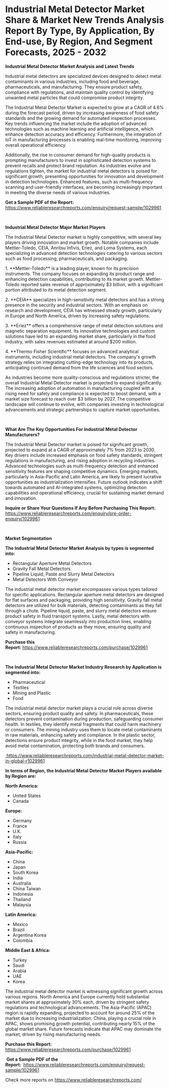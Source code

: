 <p><h1>Industrial Metal Detector Market Share & Market New Trends Analysis Report By Type, By Application, By End-use, By Region, And Segment Forecasts, 2025 - 2032</h1></p><p><strong>Industrial Metal Detector Market Analysis and Latest Trends</strong></p>
<p><p>Industrial metal detectors are specialized devices designed to detect metal contaminants in various industries, including food and beverage, pharmaceuticals, and manufacturing. They ensure product safety, compliance with regulations, and maintain quality control by identifying unwanted metal particles that could compromise product integrity.</p><p>The Industrial Metal Detector Market is expected to grow at a CAGR of 4.6% during the forecast period, driven by increasing awareness of food safety standards and the growing demand for automated inspection processes. Key trends influencing the market include the adoption of advanced technologies such as machine learning and artificial intelligence, which enhance detection accuracy and efficiency. Furthermore, the integration of IoT in manufacturing processes is enabling real-time monitoring, improving overall operational efficiency.</p><p>Additionally, the rise in consumer demand for high-quality products is prompting manufacturers to invest in sophisticated detection systems to prevent recalls and protect brand reputation. As industries evolve and regulations tighten, the market for industrial metal detectors is poised for significant growth, presenting opportunities for innovation and development in detection technologies. Enhanced features, such as multi-frequency scanning and user-friendly interfaces, are becoming increasingly important in meeting the diverse needs of various industries.</p></p>
<p><strong>Get a Sample PDF of the Report:&nbsp;</strong> <a href="https://www.reliableresearchreports.com/enquiry/request-sample/1029961?utm_campaign=3518&utm_medium=2&utm_source=Github&utm_content=ia&utm_term=21032025&utm_id=industrial-metal-detector">https://www.reliableresearchreports.com/enquiry/request-sample/1029961</a></p>
<p>&nbsp;</p>
<p><strong>Industrial Metal Detector Major Market Players</strong></p>
<p><p>The Industrial Metal Detector market is highly competitive, with several key players driving innovation and market growth. Notable companies include Mettler-Toledo, CEIA, Anritsu Infivis, Eriez, and Loma Systems, each specializing in advanced detection technologies catering to various sectors such as food processing, pharmaceuticals, and packaging.</p><p>1. **Mettler-Toledo** is a leading player, known for its precision instruments. The company focuses on expanding its product range and enhancing detection capabilities, contributing to its market growth. Mettler-Toledo reported sales revenue of approximately $3 billion, with a significant portion attributed to its metal detection segment.</p><p>2. **CEIA** specializes in high-sensitivity metal detectors and has a strong presence in the security and industrial sectors. With an emphasis on research and development, CEIA has witnessed steady growth, particularly in Europe and North America, driven by increasing safety regulations.</p><p>3. **Eriez** offers a comprehensive range of metal detection solutions and magnetic separation equipment. Its innovative technologies and custom solutions have led to an expanding market share, particularly in the food industry, with sales revenues estimated at around $200 million.</p><p>4. **Thermo Fisher Scientific** focuses on advanced analytical instruments, including industrial metal detectors. The company's growth strategy relies on integrating cutting-edge technology into its products, anticipating continued demand from the life sciences and food sectors.</p><p>As industries become more quality-conscious and regulations stricter, the overall Industrial Metal Detector market is projected to expand significantly. The increasing adoption of automation in manufacturing coupled with a rising need for safety and compliance is expected to boost demand, with a market size forecast to reach over $3 billion by 2027. The competitive landscape will continue to evolve, with companies investing in technological advancements and strategic partnerships to capture market opportunities.</p></p>
<p>&nbsp;</p>
<p><strong>What Are The Key Opportunities For Industrial Metal Detector Manufacturers?</strong></p>
<p><p>The Industrial Metal Detector market is poised for significant growth, projected to expand at a CAGR of approximately 7% from 2023 to 2030. Key drivers include increased emphasis on food safety standards, stringent regulations in manufacturing, and rising adoption in recycling industries. Advanced technologies such as multi-frequency detection and enhanced sensitivity features are shaping competitive dynamics. Emerging markets, particularly in Asia-Pacific and Latin America, are likely to present lucrative opportunities as industrialization intensifies. Future outlook indicates a shift towards automated and AI-integrated systems, optimizing detection capabilities and operational efficiency, crucial for sustaining market demand and innovation.</p></p>
<p><strong>Inquire or Share Your Questions If Any Before Purchasing This Report:</strong> <a href="https://www.reliableresearchreports.com/enquiry/pre-order-enquiry/1029961?utm_campaign=3518&utm_medium=2&utm_source=Github&utm_content=ia&utm_term=21032025&utm_id=industrial-metal-detector">https://www.reliableresearchreports.com/enquiry/pre-order-enquiry/1029961</a></p>
<p>&nbsp;</p>
<p><strong>Market Segmentation</strong></p>
<p><strong>The Industrial Metal Detector Market Analysis by types is segmented into:</strong></p>
<p><ul><li>Rectangular Aperture Metal Detectors</li><li>Gravity Fall Metal Detectors</li><li>Pipeline Liquid, Paste and Slurry Metal Detectors</li><li>Metal Detectors With Conveyor</li></ul></p>
<p><p>The industrial metal detector market encompasses various types tailored for specific applications. Rectangular aperture metal detectors are designed for flat surfaces and packaging, providing high sensitivity. Gravity fall metal detectors are utilized for bulk materials, detecting contaminants as they fall through a chute. Pipeline liquid, paste, and slurry metal detectors ensure product safety in fluid transport systems. Lastly, metal detectors with conveyor systems integrate seamlessly into production lines, enabling continuous inspection of products as they move, ensuring quality and safety in manufacturing.</p></p>
<p><strong>Purchase this Report:&nbsp;</strong><a href="https://www.reliableresearchreports.com/purchase/1029961?utm_campaign=3518&utm_medium=2&utm_source=Github&utm_content=ia&utm_term=21032025&utm_id=industrial-metal-detector">https://www.reliableresearchreports.com/purchase/1029961</a></p>
<p>&nbsp;</p>
<p><strong>The Industrial Metal Detector Market Industry Research by Application is segmented into:</strong></p>
<p><ul><li>Pharmaceutical</li><li>Textiles</li><li>Mining and Plastic</li><li>Food</li></ul></p>
<p><p>The industrial metal detector market plays a crucial role across diverse sectors, ensuring product quality and safety. In pharmaceuticals, these detectors prevent contamination during production, safeguarding consumer health. In textiles, they identify metal fragments that could harm machinery or consumers. The mining industry uses them to locate metal contaminants in raw materials, enhancing safety and compliance. In the plastic sector, detections ensure product integrity, while in the food market, they help avoid metal contamination, protecting both brands and consumers.</p></p>
<p><a href="https://www.reliableresearchreports.com/industrial-metal-detector-market-in-global-r1029961?utm_campaign=3518&utm_medium=2&utm_source=Github&utm_content=ia&utm_term=21032025&utm_id=industrial-metal-detector">&nbsp;https://www.reliableresearchreports.com/industrial-metal-detector-market-in-global-r1029961</a></p>
<p><strong>In terms of Region, the Industrial Metal Detector Market Players available by Region are:</strong></p>
<p>
    <p> <strong> North America: </strong>
        <ul>
            <li>United States</li>
            <li>Canada</li>
        </ul>
        </p> 
    <p> <strong> Europe: </strong>
        <ul>
            <li>Germany</li>
            <li>France</li>
            <li>U.K.</li>
            <li>Italy</li>
            <li>Russia</li>
        </ul>
        </p> 
    <p> <strong> Asia-Pacific: </strong>
        <ul>
            <li>China</li>
            <li>Japan</li>
            <li>South Korea</li>
            <li>India</li>
            <li>Australia</li>
            <li>China Taiwan</li>
            <li>Indonesia</li>
            <li>Thailand</li>
            <li>Malaysia</li>
        </ul>
        </p> 
    <p> <strong> Latin America: </strong>
        <ul>
            <li>Mexico</li>
            <li>Brazil</li>
            <li>Argentina Korea</li>
            <li>Colombia</li>
        </ul>
        </p> 
    <p> <strong> Middle East & Africa: </strong>
        <ul>
            <li>Turkey</li>
            <li>Saudi</li>
            <li>Arabia</li>
            <li>UAE</li>
            <li>Korea</li>
        </ul>
    </p>
    </p>
<p><p>The industrial metal detector market is witnessing significant growth across various regions. North America and Europe currently hold substantial market shares at approximately 30% each, driven by stringent safety regulations and technological advancements. The Asia-Pacific (APAC) region is rapidly expanding, projected to account for around 25% of the market due to increasing industrialization. China, playing a crucial role in APAC, shows promising growth potential, contributing nearly 15% of the global market share. Future forecasts indicate that APAC may dominate the market, driven by rising manufacturing needs.</p></p>
<p><strong>Purchase this Report: </strong><a href="https://www.reliableresearchreports.com/purchase/1029961?utm_campaign=3518&utm_medium=2&utm_source=Github&utm_content=ia&utm_term=21032025&utm_id=industrial-metal-detector">https://www.reliableresearchreports.com/purchase/1029961</a></p>
<p>&nbsp;<strong>Get a Sample PDF of the Report:&nbsp;&nbsp;</strong><a href="https://www.reliableresearchreports.com/enquiry/request-sample/1029961?utm_campaign=3518&utm_medium=2&utm_source=Github&utm_content=ia&utm_term=21032025&utm_id=industrial-metal-detector">https://www.reliableresearchreports.com/enquiry/request-sample/1029961</a></p>
<p><strong></strong></p>
<p>Check more reports on <a href="https://www.reliableresearchreports.com/?utm_campaign=3518&utm_medium=2&utm_source=Github&utm_content=ia&utm_term=21032025&utm_id=industrial-metal-detector">https://www.reliableresearchreports.com/</a></p>